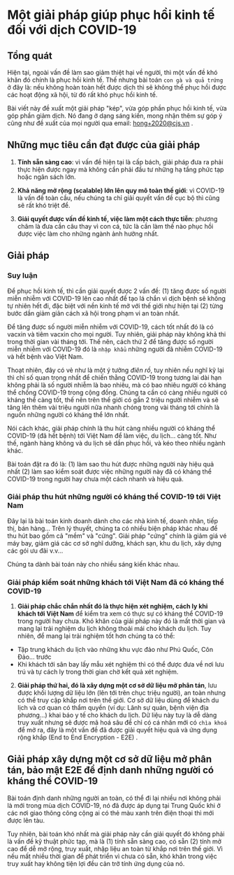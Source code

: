 # Một giải pháp giúp phục hồi kinh tế đối với dịch COVID-19


## Tổng quát 

Hiện tại, ngoài vấn đề làm sao giảm thiệt hại về người, thì một vấn đề khó khăn đó chính là phục hồi kinh tế. Thế nhưng bài toán `con gà và quả trứng` ở đây là: nếu không hoàn toàn hết được dịch thì sẽ không thể phục hồi được các hoạt động xã hội, từ đó rất khó phục hồi kinh tế. 

Bài viết này đề xuất một giải pháp "kép", vừa góp phần phục hồi kinh tế, vừa góp phần giảm dịch. Nó đang ở dạng sáng kiến, mong nhận thêm sự góp ý cũng như đề xuất của mọi người qua email: hong+2020@cjs.vn . 


## Những mục tiêu cần đạt được của giải pháp

1. **Tính sẵn sàng cao**: vì vấn đề hiện tại là cấp bách, giải pháp đưa ra phải thực hiện được ngay mà không cần phải đầu tư những hạ tầng phức tạp hoặc ngân sách lớn. 

2. **Khả năng mở rộng (scalable) lớn lên quy mô toàn thế giới**: vì COVID-19 là vấn đề toàn cầu, nếu chúng ta chỉ giải quyết vấn đề cục bộ thì cũng sẽ rất khó triệt để. 

3. **Giải quyết được vấn đề kinh tế, việc làm một cách thực tiễn**: phương châm là đưa cần câu thay vì con cá, tức là cần làm thế nào phục hồi được việc làm cho những ngành ảnh hưởng nhất. 

## Giải pháp

### Suy luận

Để phục hồi kinh tế, thì cần giải quyết được 2 vấn đề: (1) tăng được số người miễn nhiễm với COVID-19 lên cao nhất để tạo lá chắn vì dịch bệnh sẽ không tự nhiên hết đi, đặc biệt với nền kinh tế mở với thế giới như hiện tại (2) từng bước dần giảm giãn cách xã hội trong phạm vi an toàn nhất. 

Để tăng được số người miễn nhiễm với COVID-19, cách tốt nhất đó là có vacxin và tiêm vacxin cho mọi người. Tuy nhiên, giải pháp này không khả thi trong thời gian vài tháng tới. Thế nên, cách thứ 2 để tăng được số người miễn nhiễm với COVID-19 đó là `nhập khẩu` những người đã nhiễm COVID-19 và hết bệnh vào Việt Nam. 

Thoạt nhiên, đây có vẻ như là một ý tưởng *điên rồ*, tuy nhiên nếu nghĩ kỹ lại thì chỉ số quan trọng nhất để chiến thằng COVID-19 trong tương lai dài hạn không phải là số người nhiễm là bao nhiêu, mà có bao nhiêu người có kháng thể chống COVID-19 trong cộng đồng. Chúng ta cần có càng nhiều người có kháng thể càng tốt, thế nên trên thế giới có gần 2 triệu người nhiễm và sẽ tăng lên thêm vài triệu người nữa nhanh chóng trong vài tháng tới chính là nguồn những người có kháng thể lớn nhất. 

Nói cách khác, giải pháp chính là thu hút càng nhiều người có kháng thể COVID-19 (đã hết bệnh) tới Việt Nam để làm việc, du lịch... càng tốt. Như thế, ngành hàng không và du lịch sẽ dần phục hồi, và kéo theo nhiều ngành khác. 

Bài toán đặt ra đó là: (1) làm sao thu hút được những người này hiệu quả nhất (2) làm sao kiểm soát được việc những người này đã có kháng thể COVID-19 trong người hay chưa một cách nhanh và hiệu quả. 

### Giải pháp thu hút những người có kháng thể COVID-19 tới Việt Nam

Đây lại là bài toán kinh doanh dành cho các nhà kinh tế, doanh nhân, tiếp thị, bán hàng... Trên lý thuyết, chúng ta có nhiều biện pháp khác nhau để thu hút bao gồm cả "mềm" và "cứng". Giải pháp "cứng" chính là giảm giá vé máy bay, giảm giá các cơ sở nghĩ dưỡng, khách sạn, khu du lịch, xây dựng các gói ưu đãi v.v... 

Chúng ta dành bài toán này cho nhiều sáng kiến khác nhau. 

### Giải pháp kiểm soát những khách tới Việt Nam đã có kháng thể COVID-19 

1. **Giải pháp chắc chắn nhất đó là thực hiện xét nghiệm, cách ly khi khách tới Việt Nam** để kiểm tra xem có thực sự có kháng thể COVID-19 trong người hay chưa. Khó khăn của giải pháp này đó là mất thời gian và mang lại trải nghiệm du lịch không thoải mái cho khách du lịch. Tuy nhiên, để mang lại trải nghiệm tốt hơn chúng ta có thể:

- Tập trung khách du lịch vào những khu vực đảo như Phú Quốc, Côn Đảo... trước 
- Khi khách tới sân bay lấy mẫu xét nghiệm thì có thể được đưa về nơi lưu trú và tự cách ly trong thời gian chờ kết quả xét nghiệm. 


2. **Giải pháp thứ hai, đó là xây dựng một cơ sở dữ liệu mở phân tán**, lưu được khối lượng dữ liệu lớn (lên tới trên chục triệu người), an toàn nhưng có thể truy cập khắp nơi trên thế giới. Cơ sở dữ liệu dùng để khách du lịch và cơ quan có thẩm quyền (ví dụ: Lãnh sự quán, bệnh viện địa phương...) khai báo y tế cho khách du lịch. Dữ liệu này tuy là dễ dàng truy xuất nhưng sẽ được mã hoá sâu để chỉ có cá nhân mới có `chìa khoá` để mở ra, đây là một vấn đề đã được giải quyết hiệu quả và ứng dụng rộng khắp (End to End Encryption - E2E) . 

## Giải pháp xây dựng một cơ sở dữ liệu mở phân tán, bảo mật E2E để định danh những người có kháng thể COVID-19

Bài toán định danh những người an toàn, có thể đi lại nhiều nơi không phải là mới trong mùa dịch COVID-19, nó đã được áp dụng tại Trung Quốc khi ở các nơi giao thông công cộng ai có thẻ màu xanh trên điện thoại thì mới được lên tàu. 

Tuy nhiên, bài toán khó nhất mà giải pháp này cần giải quyết đó không phải là vấn đề kỹ thuật phức tạp, mà là (1) tính sẵn sàng cao, có sẵn (2) tính mở cao để dễ mở rộng, truy xuất, nhập liệu an toàn từ khắp nơi trên thế giới. Vì nếu mất nhiều thời gian để phát triển vì chưa có sẵn, khó khăn trong việc truy xuất hay không tiện lợi đều cản trở tính ứng dụng của nó. 


